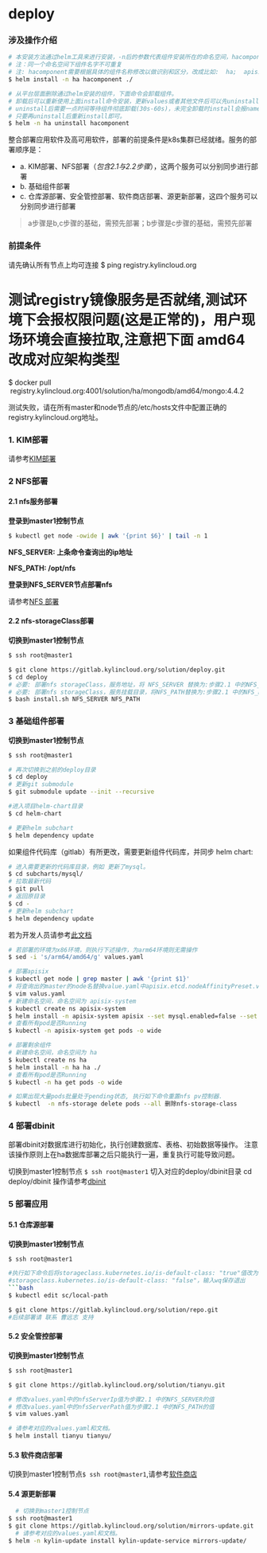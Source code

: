 # deploy

### 涉及操作介绍
```bash
# 本安装方法通过helm工具来进行安装，-n后的参数代表组件安装所在的命名空间，hacomponent为组件名字，./代表安装组件的配置文件所在目录.
# 注：同一个命名空间下组件名字不可重复
# 注: hacomponent需要根据具体的组件名称修改以做识别和区分，改成比如:  ha;  apisixi;   tianyu;  mirrors-update;  repo;  softshop
$ helm install -n ha hacomponent ./

# 从平台层面删除通过helm安装的组件，下面命令会卸载组件。
# 卸载后可以重新使用上面install命令安装，更新values或者其他文件后可以先uninstall然后再install.
# uninstall后需要一点时间等待组件彻底卸载(30s-60s)，未完全卸载时install会报namespace正在停止中
# 只要再uninstall后重新install即可。
$ helm -n ha uninstall hacomponent
```

整合部署应用软件及高可用软件，部署的前提条件是k8s集群已经就绪。服务的部署顺序是：
* a. KIM部署、NFS部署（*包含2.1与2.2步骤*），这两个服务可以分别同步进行部署
* b. 基础组件部署
* c. 仓库源部署、安全管控部署、软件商店部署、源更新部署，这四个服务可以分别同步进行部署

> a步骤是b,c步骤的基础，需预先部署；b步骤是c步骤的基础，需预先部署

### 前提条件
请先确认所有节点上均可连接
$ ping registry.kylincloud.org
# 测试registry镜像服务是否就绪,测试环境下会报权限问题(这是正常的)，用户现场环境会直接拉取,注意把下面 amd64 改成对应架构类型
$ docker pull  registry.kylincloud.org:4001/solution/ha/mongodb/amd64/mongo:4.4.2

测试失败，请在所有master和node节点的/etc/hosts文件中配置正确的registry.kylincloud.org地址。

### <sapn id="j1">1. KIM部署</sapn>
请参考[KIM部署](docs/01-kim-installation.md)

### <sapn id="j2">2 NFS部署</span>
####  2.1 nfs服务部署
**登录到master1控制节点**
```bash
$ kubectl get node -owide | awk '{print $6}' | tail -n 1
```

**NFS_SERVER: 上条命令查询出的ip地址**

**NFS_PATH: /opt/nfs**

**登录到NFS_SERVER节点部署nfs**

请参考[NFS 部署](docs/02-nfs-installation.md)

####  2.2 nfs-storageClass部署
**切换到master1控制节点**
```bash
$ ssh root@master1
```
```bash
$ git clone https://gitlab.kylincloud.org/solution/deploy.git
$ cd deploy
# 必要: 部署nfs storageClass，服务地址，将 NFS_SERVER 替换为:步骤2.1 中的NFS_SERVER的值
# 必要: 部署nfs storageClass，服务挂载目录，将NFS_PATH替换为:步骤2.1 中的NFS_PATH的值
$ bash install.sh NFS_SERVER NFS_PATH
```

### <span id="j3">3 基础组件部署</span>
**切换到master1控制节点**
```bash
$ ssh root@master1
```
```bash
# 再次切换到之前的deploy目录
$ cd deploy
# 更新git submodule
$ git submodule update --init --recursive

#进入项目helm-chart目录
$ cd helm-chart

# 更新helm subchart
$ helm dependency update
```

如果组件代码库（gitlab）有所更改，需要更新组件代码库，并同步 helm chart: 

```bash
# 进入需要更新的代码库目录，例如 更新了mysql。
$ cd subcharts/mysql/
# 拉取最新代码
$ git pull
# 返回原目录
$ cd -
# 更新helm subchart
$ helm dependency update
```
若为开发人员请参考[此文档](docs/contribute.md)

```bash
# 若部署的环境为x86环境，则执行下述操作，为arm64环境则无需操作
$ sed -i 's/arm64/amd64/g' values.yaml

# 部署apisix
$ kubectl get node | grep master | awk '{print $1}' 
# 将查询出的master的node名替换value.yaml中apisix.etcd.nodeAffinityPreset.values值，若一样则不用替换。
$ vim valus.yaml
# 新建命名空间，命名空间为 apisix-system
$ kubectl create ns apisix-system
$ helm install -n apisix-system apisix --set mysql.enabled=false --set elasticsearch.enabled=false --set apisix.enabled=true --set mongodb.enabled=false --set redis-ha.enabled=false --set minio.enabled=false ./
# 查看所有pod是否Running
$ kubectl -n apisix-system get pods -o wide

# 部署剩余组件
# 新建命名空间，命名空间为 ha
$ kubectl create ns ha
$ helm install -n ha ha ./
# 查看所有pod是否Running
$ kubectl -n ha get pods -o wide

# 如果出现大量pods批量处于pending状态, 执行如下命令重置nfs pv控制器.
$ kubectl  -n nfs-storage delete pods --all 删除nfs-storage-class
```
### 4 部署dbinit
部署dbinit对数据库进行初始化，执行创建数据库、表格、初始数据等操作。
注意该操作原则上在ha数据库部署之后只能执行一遍，重复执行可能导致问题。

切换到master1控制节点
```$ ssh root@master1```
切入对应的deploy/dbinit目录
cd  deploy/dbinit
操作请参考[dbinit](docs/03-db-init.md)

### 5 部署应用
#### 5.1 仓库源部署
**切换到master1控制节点**
```bash
$ ssh root@master1
```
```bash
#执行如下命令后将storageclass.kubernetes.io/is-default-class: "true"值改为：
#storageclass.kubernetes.io/is-default-class: "false"，输入wq保存退出
```bash
$ kubectl edit sc/local-path

$ git clone https://gitlab.kylincloud.org/solution/repo.git
#后续部署请 联系 曹远志 支持
```    

#### 5.2 安全管控部署
**切换到master1控制节点**
```bash
$ ssh root@master1
```
```bash
$ git clone https://gitlab.kylincloud.org/solution/tianyu.git

# 修改values.yaml中的nfsServerIp值为步骤2.1 中的NFS_SERVER的值
# 修改values.yaml中的nfsServerPath值为步骤2.1 中的NFS_PATH的值
$ vim values.yaml

# 请参考对应的values.yaml和文档。
$ helm install tianyu tianyu/
```

#### 5.3 软件商店部署
切换到master1控制节点```$ ssh root@master1```,请参考[软件商店](docs/04-softshop-installation.md)

#### 5.4 源更新部署
```bash
  # 切换到master1控制节点
$ ssh root@master1
$ git clone https://gitlab.kylincloud.org/solution/mirrors-update.git
  # 请参考对应的values.yaml和文档。
$ helm -n kylin-update install kylin-update-service mirrors-update/ 
```
